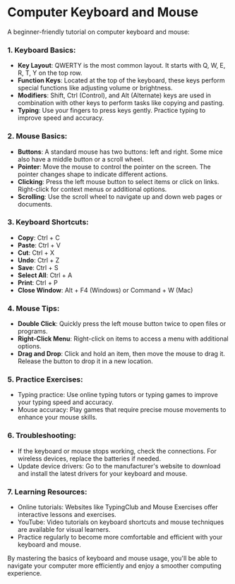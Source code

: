 # Computer Keyboard and Mouse

A beginner-friendly tutorial on computer keyboard and mouse:

### 1. Keyboard Basics:

- **Key Layout**: QWERTY is the most common layout. It starts with Q, W, E, R, T, Y on the top row.
- **Function Keys**: Located at the top of the keyboard, these keys perform special functions like adjusting volume or brightness.
- **Modifiers**: Shift, Ctrl (Control), and Alt (Alternate) keys are used in combination with other keys to perform tasks like copying and pasting.
- **Typing**: Use your fingers to press keys gently. Practice typing to improve speed and accuracy.

### 2. Mouse Basics:

- **Buttons**: A standard mouse has two buttons: left and right. Some mice also have a middle button or a scroll wheel.
- **Pointer**: Move the mouse to control the pointer on the screen. The pointer changes shape to indicate different actions.
- **Clicking**: Press the left mouse button to select items or click on links. Right-click for context menus or additional options.
- **Scrolling**: Use the scroll wheel to navigate up and down web pages or documents.

### 3. Keyboard Shortcuts:

- **Copy**: Ctrl + C
- **Paste**: Ctrl + V
- **Cut**: Ctrl + X
- **Undo**: Ctrl + Z
- **Save**: Ctrl + S
- **Select All**: Ctrl + A
- **Print**: Ctrl + P
- **Close Window**: Alt + F4 (Windows) or Command + W (Mac)

### 4. Mouse Tips:

- **Double Click**: Quickly press the left mouse button twice to open files or programs.
- **Right-Click Menu**: Right-click on items to access a menu with additional options.
- **Drag and Drop**: Click and hold an item, then move the mouse to drag it. Release the button to drop it in a new location.

### 5. Practice Exercises:

- Typing practice: Use online typing tutors or typing games to improve your typing speed and accuracy.
- Mouse accuracy: Play games that require precise mouse movements to enhance your mouse skills.

### 6. Troubleshooting:

- If the keyboard or mouse stops working, check the connections. For wireless devices, replace the batteries if needed.
- Update device drivers: Go to the manufacturer's website to download and install the latest drivers for your keyboard and mouse.

### 7. Learning Resources:

- Online tutorials: Websites like TypingClub and Mouse Exercises offer interactive lessons and exercises.
- YouTube: Video tutorials on keyboard shortcuts and mouse techniques are available for visual learners.
- Practice regularly to become more comfortable and efficient with your keyboard and mouse.

By mastering the basics of keyboard and mouse usage, you'll be able to navigate your computer more efficiently and enjoy a smoother computing experience.
